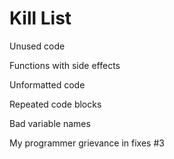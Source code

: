 Kill List
=========
Unused code

Functions with side effects

Unformatted code

Repeated code blocks

Bad variable names

My programmer grievance in fixes #3